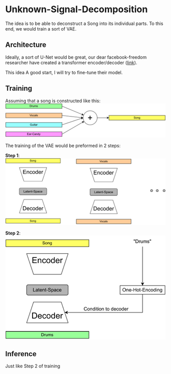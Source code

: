 # Unknown-Signal-Decomposition
The idea is to be able to deconstruct a Song into its individual parts. 
To this end, we would train a sort of VAE.

## Architecture
Ideally, a sort of U-Net would be great, our dear facebook-freedom researcher have created a transformer encoder/decoder ([link](https://github.com/facebookresearch/demucs)).

This idea A good start, I will try to fine-tune their model.


## Training
Assuming that a song is constructed like this:
![idea.svg](images%2Fidea.svg)

The training of the VAE would be preformed in 2 steps:

**Step 1**:
![VAE-1.step.svg](images%2FVAE-1.step.svg)

**Step 2**:
![VAE-2.svg](images%2FVAE-2.svg)

## Inference
Just like Step 2 of training

